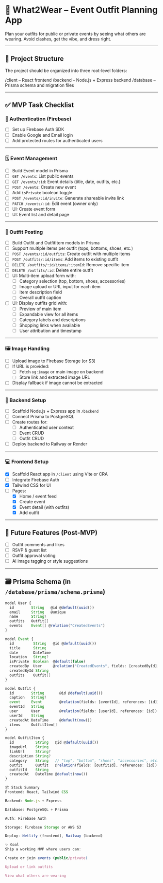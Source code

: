 # 👗 What2Wear – Event Outfit Planning App

Plan your outfits for public or private events by seeing what others are wearing. Avoid clashes, get the vibe, and dress right.

---

## 🧱 Project Structure

The project should be organized into three root-level folders:

/client – React frontend
/backend – Node.js + Express backend
/database – Prisma schema and migration files

---

## ✅ MVP Task Checklist

### 🔐 Authentication (Firebase)
- [ ] Set up Firebase Auth SDK
- [ ] Enable Google and Email login
- [ ] Add protected routes for authenticated users

---

### 🗓 Event Management
- [ ] Build Event model in Prisma
- [ ] `GET /events`: List public events
- [ ] `GET /events/:id`: Event details (title, date, outfits, etc.)
- [ ] `POST /events`: Create new event
- [ ] Add `isPrivate` boolean toggle
- [ ] `POST /events/:id/invite`: Generate shareable invite link
- [ ] `PATCH /events/:id`: Edit event (owner only)
- [ ] UI: Create event form
- [ ] UI: Event list and detail page

---

### 🧥 Outfit Posting
- [ ] Build Outfit and OutfitItem models in Prisma
- [ ] Support multiple items per outfit (tops, bottoms, shoes, etc.)
- [ ] `POST /events/:id/outfits`: Create outfit with multiple items
- [ ] `POST /outfits/:id/items`: Add items to existing outfit
- [ ] `DELETE /outfits/:id/items/:itemId`: Remove specific item
- [ ] `DELETE /outfits/:id`: Delete entire outfit
- [ ] UI: Multi-item upload form with:
  - [ ] Category selection (top, bottom, shoes, accessories)
  - [ ] Image upload or URL input for each item
  - [ ] Item description field
  - [ ] Overall outfit caption
- [ ] UI: Display outfits grid with:
  - [ ] Preview of main item
  - [ ] Expandable view for all items
  - [ ] Category labels and descriptions
  - [ ] Shopping links when available
  - [ ] User attribution and timestamp

---

### 🖼 Image Handling
- [ ] Upload image to Firebase Storage (or S3)
- [ ] If URL is provided:
  - [ ] Fetch `og:image` or main image on backend
  - [ ] Store link and extracted image URL
- [ ] Display fallback if image cannot be extracted

---

### 🧱 Backend Setup
- [ ] Scaffold Node.js + Express app in `/backend`
- [ ] Connect Prisma to PostgreSQL
- [ ] Create routes for:
  - [ ] Authenticated user context
  - [ ] Event CRUD
  - [ ] Outfit CRUD
- [ ] Deploy backend to Railway or Render

---

### 💻 Frontend Setup
- [x] Scaffold React app in `/client` using Vite or CRA
- [ ] Integrate Firebase Auth
- [x] Tailwind CSS for UI
- [ ] Pages:
  - [x] Home / event feed
  - [x] Create event
  - [x] Event detail (with outfits)
  - [x] Add outfit

---

## 🧠 Future Features (Post-MVP)
- [ ] Outfit comments and likes
- [ ] RSVP & guest list
- [ ] Outfit approval voting
- [ ] AI image tagging or style suggestions

---

## 🗃 Prisma Schema (in `/database/prisma/schema.prisma`)

```ts
model User {
  id        String   @id @default(uuid())
  email     String   @unique
  name      String?
  outfits   Outfit[]
  events    Event[] @relation("CreatedEvents")
}

model Event {
  id         String   @id @default(uuid())
  title      String
  date       DateTime
  location   String?
  isPrivate  Boolean  @default(false)
  createdBy  User     @relation("CreatedEvents", fields: [createdById], references: [id])
  createdById String
  outfits    Outfit[]
}

model Outfit {
  id        String       @id @default(uuid())
  caption   String?
  event     Event        @relation(fields: [eventId], references: [id])
  eventId   String
  user      User         @relation(fields: [userId], references: [id])
  userId    String
  createdAt DateTime     @default(now())
  items     OutfitItem[]
}

model OutfitItem {
  id          String   @id @default(uuid())
  imageUrl    String
  linkUrl     String?
  description String?
  category    String   // "top", "bottom", "shoes", "accessories", etc.
  outfit      Outfit   @relation(fields: [outfitId], references: [id])
  outfitId    String
  createdAt   DateTime @default(now())
}

📦 Stack Summary
Frontend: React, Tailwind CSS

Backend: Node.js + Express

Database: PostgreSQL + Prisma

Auth: Firebase Auth

Storage: Firebase Storage or AWS S3

Deploy: Netlify (frontend), Railway (backend)

✨ Goal
Ship a working MVP where users can:

Create or join events (public/private)

Upload or link outfits

View what others are wearing

